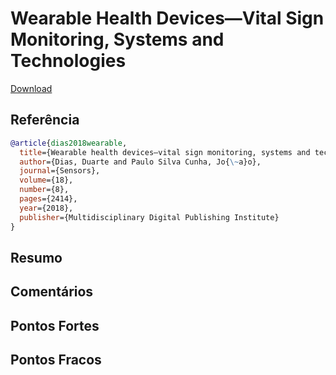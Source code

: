 # Wearable Health Devices—Vital Sign Monitoring, Systems and Technologies

[Download](https://www.mdpi.com/1424-8220/18/8/2414/pdf)


## Referência
```bibtex
@article{dias2018wearable,
  title={Wearable health devices—vital sign monitoring, systems and technologies},
  author={Dias, Duarte and Paulo Silva Cunha, Jo{\~a}o},
  journal={Sensors},
  volume={18},
  number={8},
  pages={2414},
  year={2018},
  publisher={Multidisciplinary Digital Publishing Institute}
}
```

## Resumo




## Comentários


## Pontos Fortes


## Pontos Fracos